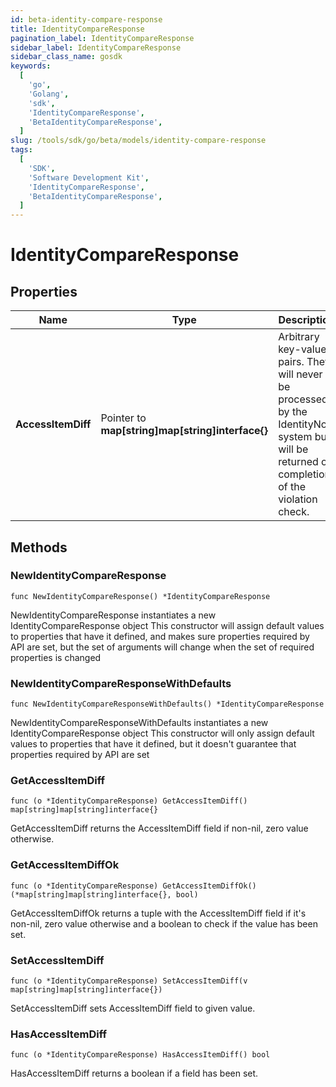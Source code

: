 ```yaml
---
id: beta-identity-compare-response
title: IdentityCompareResponse
pagination_label: IdentityCompareResponse
sidebar_label: IdentityCompareResponse
sidebar_class_name: gosdk
keywords:
  [
    'go',
    'Golang',
    'sdk',
    'IdentityCompareResponse',
    'BetaIdentityCompareResponse',
  ]
slug: /tools/sdk/go/beta/models/identity-compare-response
tags:
  [
    'SDK',
    'Software Development Kit',
    'IdentityCompareResponse',
    'BetaIdentityCompareResponse',
  ]
---
```


# IdentityCompareResponse

## Properties

| Name | Type | Description | Notes |
| --- | --- | --- | --- |
| **AccessItemDiff** | Pointer to **map[string]map[string]interface{}** | Arbitrary key-value pairs. They will never be processed by the IdentityNow system but will be returned on completion of the violation check. | [optional] |

## Methods

### NewIdentityCompareResponse

`func NewIdentityCompareResponse() *IdentityCompareResponse`

NewIdentityCompareResponse instantiates a new IdentityCompareResponse object This constructor will assign default values to properties that have it defined, and makes sure properties required by API are set, but the set of arguments will change when the set of required properties is changed

### NewIdentityCompareResponseWithDefaults

`func NewIdentityCompareResponseWithDefaults() *IdentityCompareResponse`

NewIdentityCompareResponseWithDefaults instantiates a new IdentityCompareResponse object This constructor will only assign default values to properties that have it defined, but it doesn't guarantee that properties required by API are set

### GetAccessItemDiff

`func (o *IdentityCompareResponse) GetAccessItemDiff() map[string]map[string]interface{}`

GetAccessItemDiff returns the AccessItemDiff field if non-nil, zero value otherwise.

### GetAccessItemDiffOk

`func (o *IdentityCompareResponse) GetAccessItemDiffOk() (*map[string]map[string]interface{}, bool)`

GetAccessItemDiffOk returns a tuple with the AccessItemDiff field if it's non-nil, zero value otherwise and a boolean to check if the value has been set.

### SetAccessItemDiff

`func (o *IdentityCompareResponse) SetAccessItemDiff(v map[string]map[string]interface{})`

SetAccessItemDiff sets AccessItemDiff field to given value.

### HasAccessItemDiff

`func (o *IdentityCompareResponse) HasAccessItemDiff() bool`

HasAccessItemDiff returns a boolean if a field has been set.
